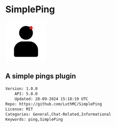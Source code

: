 # SimplePing
<img src="https://raw.githubusercontent.com/LuthMC/SimplePing/c3a86307822263b29c9b1606e3919b7fd21cefbf/icon.png" width="128" height="128" />

## A simple pings plugin
```properties
Version: 1.0.0
    API: 5.0.0
    Updated: 28-09-2024 15:18:19 UTC
Repo: https://github.com/LuthMC/SimplePing
License: MIT
Categories: General,Chat-Related,Informational
Keywords: ping,SimplePing
```